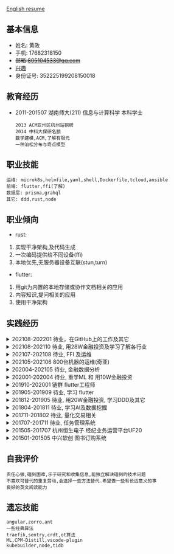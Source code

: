 [English resume](resume_html-en.md)
## 基本信息
  + 姓名: 黄政
  + 手机: 17682318150
  + ~~邮箱:805104533@qq.com~~
  + [兴趣](Interests.md)
  + 身份证号: 352225199208150018

## 教育经历
  + 2011-201507 湖南师大(211) 信息与计算科学 本科学士
    ```
    2013 ACM亚州区杭州站铜牌
    2014 中科大保研名额
    数学建模,ACM,了解有限元
    一种泊松分布与奇点模型
    ```
## 职业技能
```
运维: microk8s,helmfile,yaml,shell,Dockerfile,tcloud,ansible
前端: flutter,ffi(了解)
数据层: prisma,grahql
其它: ddd,rust,node
```

## 职业倾向
* rust:
1. 实现干净架构,及代码生成
2. 一次编码提供给不同设备(ffi)
3. 本地优先,无服务器设备互联(stun,turn)

* flutter:
1. 用git为内置的本地存储或协作文档相关的应用
2. 内容知识,提问相关的应用
3. 使用干净架构

## 实践经历
<details>
<summary>
202108-202201 待业，在GitHub上的工作及其它
</summary>
<code><pre>
在GitHub上的工作:
1. domain-centric/documentation_builder: 用标记渲染出文档, 同时也扫描所有的dart类
2. felangel/mason: 将多个文件打包成一个文件,反向时,能用变量渲染
3. invertase/melos: dart多项目脚本手架
4. RomanticEra/masonx: 对mason的扩展
5. huang12zheng/webrtc-action: 使用github action,通过补丁现有py脚本,构建二进制文件
6. flutterdata/flutter_data: 本地优先的状态管理工具,能自动初始化对象
7. RomanticEra/romantic_analysis: all_lint_rules_community的自定义静态检查
8. bxqm/dart_data_class_generator: 生成dartcode的vscode插件
9. felixblaschke/readme_helper 生成readmer的命令工具

其它:
1. openyurt(边缘云原生)在B站对每个会议进行总结
</code></pre>
</details>

<details>
<summary>
202108-202110 待业, 用28W金融投资及学习了解各行业
</summary>
<pre><code>
风电设备(海缆)
风电运营商(中广核新,三峡能源)
腾讯
</code></pre>
</details>

<details>
<summary>
202107-202108 待业, FFI 及运维
</summary>
<pre><code>
PR:
    microk8s, ZSH plug-in
课程:
    snap, appimage, flatpak
    CNCF,dqlite,containerd,microk8s,Ansible,sqlite3(with ffi)
ffi:
    libgit
以及一些和flutter相关的工作.
链接库生成比较困难,因为没有对应的机器
</code></pre>
</details>


<details>
<summary>
202105-202106 800台机器的运维(奇亚)
</summary>
<pre><code>
win:
    装机,人员培训,人员工作情况信息共享(用腾讯文档)
linux:
    人工设置固定IP,使用一些工具(sshpass, ansible, shell, swar (python) ) 实现开机P图,结束关机,结束人肉操作
    zabbix数据记录
    内核参数修改,去除保留空间,16T硬盘格式化设置,脚本挑包,NTFS转linux,依据性能数据验证实际结果,保护文件完整性,定时任务及状态驱动,任务优化,权衡项目推进与问题处理,清盘工作
其它:
    尝试MicroK8S来控制机器，但因为带宽限制,不适合此项目

</code></pre>
</details>

<details>
<summary>
202004-202105 待业, 金融数据分析
</summary>
<pre><code>
202104-202105  financial data analysis
    joinquant(python)
    标的过滤
        低市值 科创企业 主营信息
        现金流大增企业
        固定资产大增企业
    自建模型
        银行,保险
    行业了解: 叉车,碳纤维,风电,新能源发电,整车,谐波减速器
</code></pre>


<pre><code>
202012-202102, 协作文档相关
    fluidframework(编写中文文档,PR,生成docker image,sops,kafka,npm源,共识)
    thrift,grcp
202102-202103 学习新知识
    tidb, prisma2
    flutter(riverpod,navigator,ffi,easylocalization,fastlance,circleci,ferry,code_generate,dynamic_widget,adaptive_ui等)
    automerge(试着去rust2dart)
    arbify(翻译,现用i18n manager), gitpod
    vscode(dart-data-class-generator)
    qqbot for pcr(k8s,istio,python,nonebot2,go-cqhttp)
</code></pre>

<pre><code>
202010-202011, Graph Database选型及部署
    尝试在tidb使用kubebuilder
    helmfile
    nebula
    dgraph
</code></pre>

<pre><code>
202004-202010, 想成为一个运维工程师
    复习ML(大红豆小薏米+台大)
    openvpn中文文档
    k8s
    概率论与数理统计
    detectron2(目标检测外包项目)
</code></pre>
</details>

<details>
<summary>
202001-202004 待业, 重学ML 和 用10W金融投资
</summary>
<pre><code>
1. 深度学习,强化学习,知识图谱
2. 前端开发相关
   flutter
        share_list(想实现一个类似flutter_data的东西)
        了解material设计
        了解一些库kiwi, react, poll, loading_morelist, proxy_manager, getx,freezed,form_bloc
3. 金融投资
    类现金资产: 农业银行,中信建投
    盈利及成长预期: 万华化学
    困境反转: 春秋航空, 厦门空港
    因为便宜: 方大特钢,露天煤业,兖州煤业,火电
    芯片: 合盛硅业
</code></pre>
</details>

<details>
<summary>
201910-202001 链群 flutter工程师
</summary>
<pre><code>
1. 进行300次 PR
2. 写一些包
ddd_flutter
share_list
3. 协助测试人员了解flutter,编写widget test
4. 尝试响应式设计
5. 尝试从fish_redux迁移到bloc
业务上:
1. 重构登录(分离登录验证模块,支持微信)
2. 群组(没有分离出角色相关验证,状态太多(人员三种,群三种),没想到分9个类去写)

</code></pre>
</details>

<details>
<summary>
201905-201909 待业, 学习 flutter
</summary>
<pre><code>
1. 使用脚本读 json 来 生成fish_redux代码(为了左象的工作)
2. 了解一些项目flutter_wanandroid,graphql_flutter,bloc
选择flutter,因为其高效,原生跨端
</code></pre>
</details>

<details>
<summary>
201812-201905 待业, 用20W金融投资, 学习DDD及其它
</summary>
<pre><code>
1. 使用并优化201711-201802代码，
   然后再买万华化工、格力、保险、水泥、钢铁
2. 观看DDD2018会议
3. 用 angular,prisma1,graphql 来重建在201707-201711写的demo
</code></pre>
</details>


<details>
<summary>
201804-201811 待业, 学习AI及数据挖掘
</summary>
<pre><code>
1. 设计模式(ts)
2. 数据分析与挖掘实战
3. 深度学习
4. tensoflow
5. 机器学习基石(台大)
</code></pre>
</details>

<details>
<summary>
201711-201802 待业, 量化交易相关
</summary>
<pre><code>
joinquant(python)
1. 实现个股历史ROE计算,估值方法验证,大盘预测(抵扣价)
</code></pre>
</details>

<details>
<summary>
201707-201711 待业,  任务管理系统
</summary>
<pre><code>
技能: egg,angular
1. 我想用electron来实现跨设备
2. angular2 有依赖注入框架
</code></pre>
</details>


<details>
<summary>
201505-201707 杭州恒生电子 经纪业务运营平台UF20
</summary>
<pre><code>
1. 编写软件业务文档
2. 获取鼠标位置信息和识别控件，用于自动化测试(VB)。其本质是input->app->output
3. 灰盒测试(oracle,delphi,c++)
招聘时考试95分
</code></pre>
</details>
<details>
<summary>
201501-201505 中兴软创 图书订购系统
</summary>
<pre><code>
</code></pre>
.net,SQL
</details>

## 自我评价
```
责任心强,碰到困难,乐于研究和收集信息,能独立解决碰到的技术问题
不喜欢可替代的重复劳动,会选择一些方法替代.希望做一些有长远意义的事
良好的英文阅读能力
```

## 遗忘技能
```
angular,zorro,ant
一些经典算法
traefik,sentry,crdt,ot算法
ML,CPM-Distill,vscode-plugin
kubebuilder,node,tidb
```

